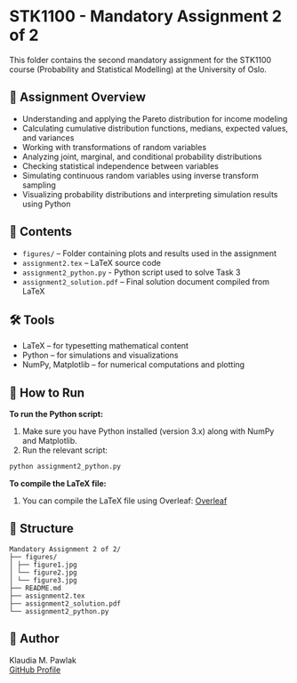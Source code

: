 # STK1100 - Mandatory Assignment 2 of 2

This folder contains the second mandatory assignment for the STK1100 course (Probability and Statistical Modelling) at the University of Oslo.

## 📝 Assignment Overview

- Understanding and applying the Pareto distribution for income modeling
- Calculating cumulative distribution functions, medians, expected values, and variances
- Working with transformations of random variables
- Analyzing joint, marginal, and conditional probability distributions
- Checking statistical independence between variables
- Simulating continuous random variables using inverse transform sampling
- Visualizing probability distributions and interpreting simulation results using Python

## 📄 Contents

- `figures/` – Folder containing plots and results used in the assignment
- `assignment2.tex` – LaTeX source code
- `assignment2_python.py` - Python script used to solve Task 3
- `assignment2_solution.pdf` – Final solution document compiled from LaTeX

## 🛠 Tools

- LaTeX – for typesetting mathematical content
- Python – for simulations and visualizations
- NumPy, Matplotlib – for numerical computations and plotting

## 🚀 How to Run

**To run the Python script:**

 1. Make sure you have Python installed (version 3.x) along with NumPy and Matplotlib.
 2. Run the relevant script:

```bash
python assignment2_python.py
```

**To compile the LaTeX file:**

 1. You can compile the LaTeX file using Overleaf: [Overleaf](https://www.overleaf.com/)

## 📂 Structure

```
Mandatory Assignment 2 of 2/
├── figures/
│ ├── figure1.jpg
│ └── figure2.jpg
│ └── figure3.jpg
├── README.md
├── assignment2.tex
├── assignment2_solution.pdf
└── assignment2_python.py
```

## 👤 Author

Klaudia M. Pawlak  
[GitHub Profile](https://github.com/klaudiapawlak)
